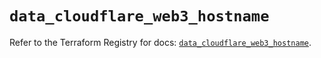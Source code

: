 # `data_cloudflare_web3_hostname`

Refer to the Terraform Registry for docs: [`data_cloudflare_web3_hostname`](https://registry.terraform.io/providers/cloudflare/cloudflare/5.8.4/docs/data-sources/web3_hostname).
